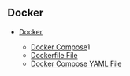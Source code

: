 

## Docker

- [Docker](docker/README.md)

    - [Docker Compose](docker/.docs/docker-compose.md)1
    - [Dockerfile File](docker/.docs/dockerfile-file.md)
    - [Docker Compose YAML File](docker/.docs/docker-compose-yaml.md)
    
